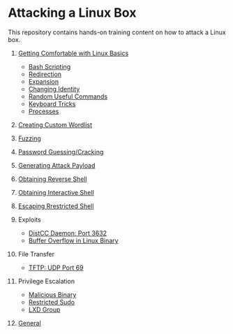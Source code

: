 # Attacking a Linux Box

This repository contains hands-on training content on how to attack a Linux box.

1. [Getting Comfortable with Linux Basics](getting_comfortable_with_linux_basics/README.md)
   * [Bash Scripting](getting_comfortable_with_linux_basics/documentation/bash_scripting/README.md)
   * [Redirection](getting_comfortable_with_linux_basics/documentation/redirection/README.md)
   * [Expansion](getting_comfortable_with_linux_basics/documentation/expansion/README.md)
   * [Changing Identity](getting_comfortable_with_linux_basics/documentation/changing_identity/README.md)
   * [Random Useful Commands](getting_comfortable_with_linux_basics/documentation/commands/README.md)
   * [Keyboard Tricks](getting_comfortable_with_linux_basics/documentation/keyboard_tricks/README.md)
   * [Processes](getting_comfortable_with_linux_basics/documentation/processes/README.md)

2. [Creating Custom Wordlist](creating_custom_wordlist/README.md)
3. [Fuzzing](fuzzing/README.md)
4. [Password Guessing/Cracking](password_guessing/README.md)
5. [Generating Attack Payload](generating_attack_payload/README.md)
6. [Obtaining Reverse Shell](obtaining_reverse_shell/README.md)
7. [Obtaining Interactive Shell](obtaining_interactive_shell/README.md)
8. [Escaping Rrestricted Shell](escaping_restricted_shell/README.md)
9. Exploits
   * [DistCC Daemon: Port 3632](exploits/distccd_3632/README.md)
   * [Buffer Overflow in Linux Binary](exploits//buffer_overflow_linux/README.md)
10. File Transfer
    * [TFTP: UDP Port 69](file_transfer/tftp_udp69/README.md)
11. Privilege Escalation
    * [Malicious Binary](linux_privilege_escalation/malicious_binary/README.md)
    * [Restricted Sudo](linux_privilege_escalation/restricted_sudo/README.md)
    * [LXD Group](linux_privilege_escalation/lxd_group/README.md)
12. [General](general/README.md)